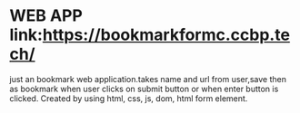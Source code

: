 # WEB APP link:https://bookmarkformc.ccbp.tech/
just an bookmark web application.takes name and url from user,save then as bookmark when user clicks on submit button or when enter button is clicked.
Created by using html, css, js, dom, html form element.
